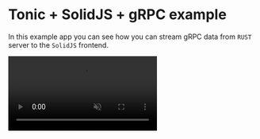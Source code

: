 # Tonic + SolidJS + gRPC example

In this example app you can see how you can stream gRPC data from `RUST` server to the `SolidJS` frontend.

<video autoplay loop muted playsinline>
  <source src="my-animation.webm" type="video/webm">
  <source src="https://github.com/slavskrit/totoronic/raw/master/video.mp4" type="video/mp4">
</video>